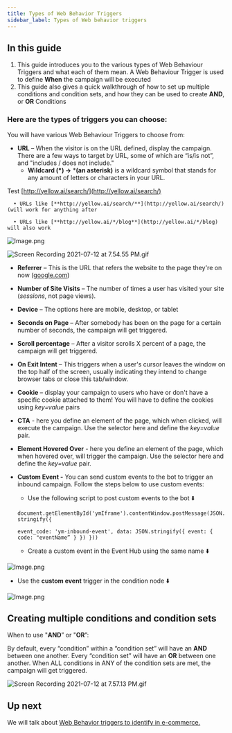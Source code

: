 ```yaml
---
title: Types of Web Behavior Triggers
sidebar_label: Types of Web behavior triggers
---
```



## In this guide

1. This guide introduces you to the various types of Web Behaviour Triggers and what each of them mean. A Web Behaviour Trigger is used to define **When** the campaign will be executed
2. This guide also gives a quick walkthrough of how to set up multiple conditions and condition sets, and how they can be used to create **AND**, or **OR** Conditions

### Here are the types of triggers you can choose:

You will have various Web Behaviour Triggers to choose from:

- **URL** – When the visitor is on the URL defined, display the campaign. There are a few ways to target by URL, some of which are “is/is not”, and "includes / does not include."
   - **Wildcard (*) →** ***(an asterisk)** is a wildcard symbol that stands for any amount of letters or characters in your URL.

Test [http://yellow.ai/search/](http://yellow.ai/search/)

      • URLs like [**http://yellow.ai/search/**](http://yellow.ai/search/) (will work for anything after 

      • URLs like [**http://yellow.ai/*/blog**](http://yellow.ai/*/blog) will also work

![Image.png](https://res.craft.do/user/full/a59774be-e9f6-fe9e-e9df-69fe0168e698/doc/068BB776-1320-44EE-951A-D501BCFBC578/528AEFE5-87E8-49DD-84EE-8F8D545741CC_2/Image.png)

![Screen Recording 2021-07-12 at 7.54.55 PM.gif](https://res.craft.do/user/full/a59774be-e9f6-fe9e-e9df-69fe0168e698/doc/068BB776-1320-44EE-951A-D501BCFBC578/17E1E522-2331-45F9-8778-2A2610E59CE3_2/Screen%20Recording%202021-07-12%20at%207.54.55%20PM.gif)

- **Referrer** – This is the URL that refers the website to the page they're on now ([google.com](http://google.com))
- **Number of Site Visits** – The number of times a user has visited your site (*sessions*, not page views).
- **Device** – The options here are mobile, desktop, or tablet
- **Seconds on Page** – After somebody has been on the page for a certain number of seconds, the campaign will get triggered.
- **Scroll percentage** – After a visitor scrolls X percent of a page, the campaign will get triggered.
- **On Exit Intent** – This triggers when a user's cursor leaves the window on the top half of the screen, usually indicating they intend to change browser tabs or close this tab/window.
- **Cookie** – display your campaign to users who have or don't have a specific cookie attached to them! You will have to define the cookies using *key=value* pairs
- **CTA** - here you define an element of the page, which when clicked, will execute the campaign. Use the selector here and define the *key=value* pair.
- **Element Hovered Over** - here you define an element of the page, which when hovered over, will trigger the campaign. Use the selector here and define the *key=value* pair.
- **Custom Event -** You can send custom events to the bot to trigger an inbound campaign. Follow the steps below to use custom events:
   - Use the following script to post custom events to the bot ⬇️

   `document.getElementById('ymIframe').contentWindow.postMessage(JSON.stringify({`

   `event_code: 'ym-inbound-event',
data: JSON.stringify({
event: {
code: "eventName”
}
})
}))`

   - Create a custom event in the Event Hub using the same name ⬇️

![Image.png](https://res.craft.do/user/full/a59774be-e9f6-fe9e-e9df-69fe0168e698/doc/068BB776-1320-44EE-951A-D501BCFBC578/52C9274F-B15B-473C-9097-AEC1F3A1277F_2/Image.png)

   - Use the **custom event** trigger in the condition node ⬇️

![Image.png](https://res.craft.do/user/full/a59774be-e9f6-fe9e-e9df-69fe0168e698/doc/068BB776-1320-44EE-951A-D501BCFBC578/64CABEA8-624F-4F24-8D77-48FB40D78208_2/Image.png)

## Creating multiple conditions and condition sets

When to use "**AND**” or "**OR**”:

By default, every “condition” within a “condition set” will have an **AND** between one another. Every “condition set” will have an **OR** between one another. When ALL conditions in ANY of the condition sets are met, the campaign will get triggered.

![Screen Recording 2021-07-12 at 7.57.13 PM.gif](https://res.craft.do/user/full/a59774be-e9f6-fe9e-e9df-69fe0168e698/doc/068BB776-1320-44EE-951A-D501BCFBC578/94BC3EB3-F5AF-4AF7-9ED0-D85B993D1BFF_2/Screen%20Recording%202021-07-12%20at%207.57.13%20PM.gif)



## Up next

We will talk about [Web Behavior triggers to identify in e-commerce.](https://docs.yellow.ai/docs/platform_concepts/engagement/inbound/webBehaviourTriggers/webBehaviorsInEcomm)
